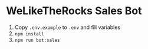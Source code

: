 # WeLikeTheRocks Sales Bot

1. Copy `.env.example` to `.env` and fill variables
2. `npm install`
3. `npm run bot:sales`
